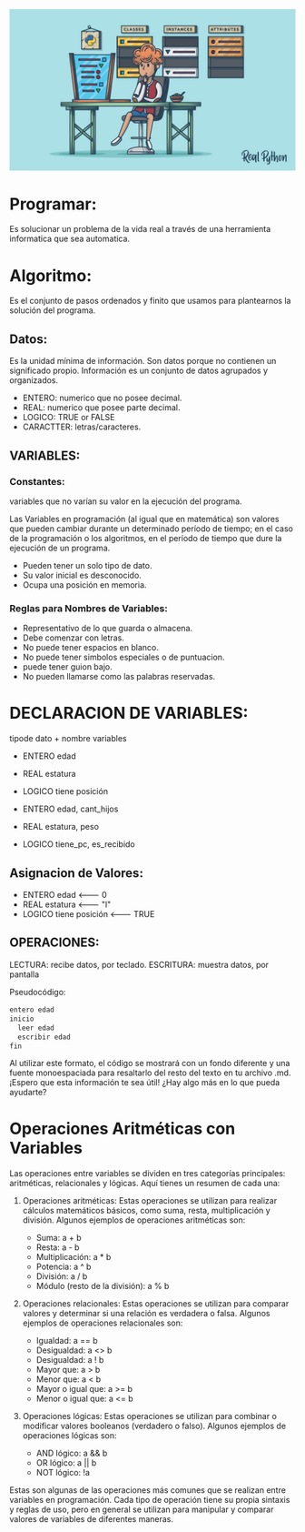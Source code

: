 ![NO SE PUEDE MOSTRAR](img/intro.jpeg)

# Programar:

Es solucionar un problema de la vida real a través de una herramienta informatica que sea automatica.

# Algoritmo:

Es el conjunto de pasos ordenados y finito que usamos para plantearnos la solución del programa.

## Datos:

Es la unidad mínima de información. Son datos porque no contienen un significado propio. Información es un conjunto de datos agrupados y organizados.

- ENTERO: numerico que no posee  decimal.
- REAL: numerico que posee parte decimal.
- LOGICO: TRUE or FALSE
- CARACTTER: letras/caracteres.

## VARIABLES:

### Constantes: 

variables que no varían su valor en la ejecución del programa.

Las Variables en programación (al igual que en matemática) son valores que pueden cambiar durante un determinado período de tiempo; en el caso de la programación o los algoritmos, en el período de tiempo que dure la ejecución de un programa.  

- Pueden tener un solo tipo de dato.
- Su valor inicial es desconocido.
- Ocupa una posición en memoria.

### Reglas para Nombres de Variables:

- Representativo de lo que guarda o almacena.
- Debe comenzar con letras.
- No puede tener espacios en blanco.
- No puede tener simbolos especiales o de puntuacion.
- puede tener guion bajo.
- No pueden llamarse como las palabras reservadas.

# DECLARACION DE VARIABLES:

tipode dato + nombre variables

- ENTERO edad
- REAL estatura
- LOGICO tiene posición

- ENTERO edad, cant_hijos
- REAL estatura, peso
- LOGICO tiene_pc, es_recibido

## Asignacion de Valores:

- ENTERO edad <--- 0
- REAL estatura <--- "l"
- LOGICO tiene posición <--- TRUE

## OPERACIONES:

LECTURA: recibe datos, por teclado.
ESCRITURA: muestra datos, por pantalla

Pseudocódigo:

```// Pseudocódigo
entero edad
inicio
  leer edad
  escribir edad
fin
```

Al utilizar este formato, el código se mostrará con un fondo diferente y una fuente monoespaciada para resaltarlo del resto del texto en tu archivo .md. ¡Espero que esta información te sea útil! ¿Hay algo más en lo que pueda ayudarte?

# Operaciones Aritméticas con Variables

Las operaciones entre variables se dividen en tres categorías principales: aritméticas, relacionales y lógicas. Aquí tienes un resumen de cada una: 
 
1. Operaciones aritméticas: Estas operaciones se utilizan para realizar cálculos matemáticos básicos, como suma, resta, multiplicación y división. Algunos ejemplos de operaciones aritméticas son: 
   - Suma: a + b 
   - Resta: a - b 
   - Multiplicación: a * b 
   - Potencia: a ^ b
   - División: a / b 
   - Módulo (resto de la división): a % b 
 
2. Operaciones relacionales: Estas operaciones se utilizan para comparar valores y determinar si una relación es verdadera o falsa. Algunos ejemplos de operaciones relacionales son: 
   - Igualdad: a == b 
   - Desigualdad: a <> b 
   - Desigualdad: a ! b 
   - Mayor que: a > b 
   - Menor que: a < b 
   - Mayor o igual que: a >= b 
   - Menor o igual que: a <= b 
 
3. Operaciones lógicas: Estas operaciones se utilizan para combinar o modificar valores booleanos (verdadero o falso). Algunos ejemplos de operaciones lógicas son: 
   - AND lógico: a && b 
   - OR lógico: a || b 
   - NOT lógico: !a 
 
Estas son algunas de las operaciones más comunes que se realizan entre variables en programación. Cada tipo de operación tiene su propia sintaxis y reglas de uso, pero en general se utilizan para manipular y comparar valores de variables de diferentes maneras.


